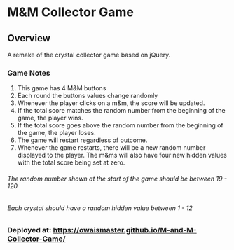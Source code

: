 # M&M Collector Game

## Overview
A remake of the crystal collector game based on jQuery.
### Game Notes
1. This game has 4 M&M buttons
2. Each round the buttons values change randomly
5. Whenever the player clicks on a m&m, the score will be updated.
6. If the total score matches the random number from the beginning of the game, the player wins.
4. If the total score goes above the random number from the beginning of the game, the player loses.
5. The game will restart regardless of outcome.
6. Whenever the game restarts, there will be a new random number displayed to the player. The m&ms will also have four new hidden values with the total score being set at zero.
###### The random number shown at the start of the game should be between 19 - 120

###### Each crystal should have a random hidden value between 1 - 12

### Deployed at: https://owaismaster.github.io/M-and-M-Collector-Game/
